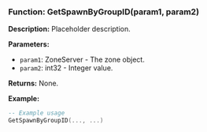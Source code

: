 ### Function: GetSpawnByGroupID(param1, param2)

**Description:**
Placeholder description.

**Parameters:**
- `param1`: ZoneServer - The zone object.
- `param2`: int32 - Integer value.

**Returns:** None.

**Example:**

```lua
-- Example usage
GetSpawnByGroupID(..., ...)
```
